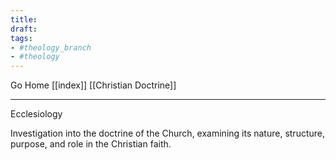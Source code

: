 ```yaml
---
title:
draft:
tags:
- #theology_branch
- #theology
---
```


Go Home [[index]]
[[Christian Doctrine]]

---

Ecclesiology

Investigation into the doctrine of the Church, examining its nature, structure, purpose, and role in the Christian faith.